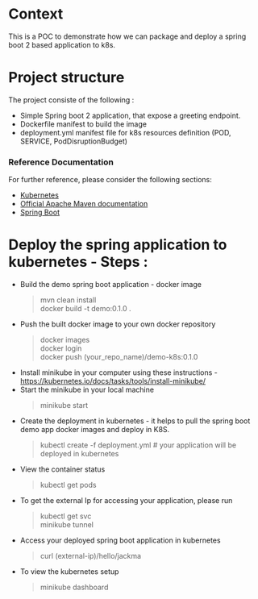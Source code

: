 
# Context
This is a POC to demonstrate how we can package and deploy a spring boot 2 based application to k8s. 

# Project structure
The project consiste of the following :
* Simple Spring boot 2 application, that expose a greeting endpoint.
* Dockerfile manifest to build the image
* deployment.yml manifest file for k8s resources definition (POD, SERVICE, PodDisruptionBudget)


### Reference Documentation
For further reference, please consider the following sections:

* [Kubernetes](https://kubernetes.io/)
* [Official Apache Maven documentation](https://maven.apache.org/guides/index.html)
* [Spring Boot](https://docs.spring.io/spring-boot/docs/{bootVersion}/reference/htmlsingle/#production-ready)


# Deploy the spring application to kubernetes - Steps :

* Build the demo spring boot application - docker image
    > mvn clean install \
    > docker build -t demo:0.1.0 .
* Push the built docker image to your own docker repository
    > docker images \
    > docker login \
    > docker push (your_repo_name)/demo-k8s:0.1.0
* Install minikube in your computer using these instructions - https://kubernetes.io/docs/tasks/tools/install-minikube/
* Start the minikube in your local machine
    > minikube start
* Create the deployment in kubernetes - it helps to pull the spring boot demo app docker images and deploy in K8S.
    > kubectl create -f deployment.yml # your application will be deployed in kubernetes
* View the container status
    > kubectl get pods
* To get the external Ip for accessing your application, please run
    > kubectl get svc \
    > minikube tunnel
* Access your deployed spring boot application in kubernetes
    > curl (external-ip)/hello/jackma
* To view the kubernetes setup
    > minikube dashboard

